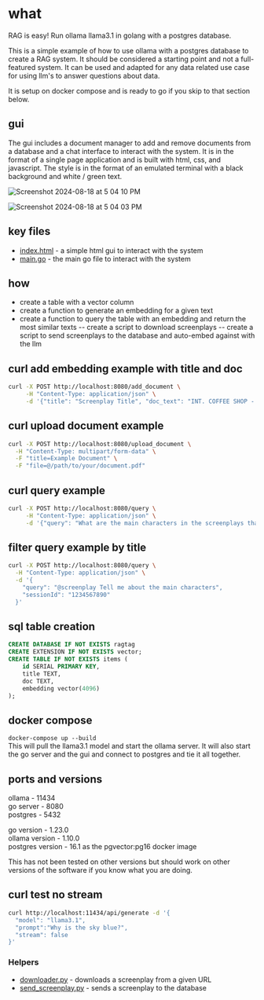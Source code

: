 # what

RAG is easy! Run ollama llama3.1 in golang with a postgres database.

This is a simple example of how to use ollama with a postgres database to create a RAG system. It should be considered a starting point and not a full-featured system. It can be used and adapted for any data related use case for using llm's to answer questions about data.

It is setup on docker compose and is ready to go if you skip to that section below.

## gui

The gui includes a document manager to add and remove documents from a database and a chat interface to interact with the system. It is in the format of a single page application and is built with html, css, and javascript. The style is in the format of an emulated terminal with a black background and white / green text.

![Screenshot 2024-08-18 at 5 04 10 PM](https://github.com/user-attachments/assets/ea0b8b04-2dba-4e5c-88fd-037fe296be87)

![Screenshot 2024-08-18 at 5 04 03 PM](https://github.com/user-attachments/assets/3fc04f5a-69fb-4df9-bcde-9511bd56a07d)

## key files

- [index.html](index.html) - a simple html gui to interact with the system
- [main.go](main.go) - the main go file to interact with the system

## how

- create a table with a vector column
- create a function to generate an embedding for a given text
- create a function to query the table with an embedding and return the most similar texts
-- create a script to download screenplays
-- create a script to send screenplays to the database and auto-embed against with the llm

## curl add embedding example with title and doc

```bash
curl -X POST http://localhost:8080/add_document \
     -H "Content-Type: application/json" \
     -d '{"title": "Screenplay Title", "doc_text": "INT. COFFEE SHOP - DAY\n\nJANE, 30s, sits at a corner table, typing furiously on her laptop. The cafe buzzes with quiet conversation.\n\nJOHN, 40s, enters, scanning the room. He spots Jane and approaches.\n\nJOHN\nMind if I join you?\n\nJane looks up, startled."}'
```

## curl upload document example

```bash
curl -X POST http://localhost:8080/upload_document \
  -H "Content-Type: multipart/form-data" \
  -F "title=Example Document" \
  -F "file=@/path/to/your/document.pdf"
```

## curl query example

```bash
curl -X POST http://localhost:8080/query \
     -H "Content-Type: application/json" \
     -d '{"query": "What are the main characters in the screenplays that are in the coffeeshop?"}'
```

## filter query example by title

```bash
curl -X POST http://localhost:8080/query \
  -H "Content-Type: application/json" \
  -d '{
    "query": "@screenplay Tell me about the main characters",
    "sessionId": "1234567890"
  }'
```

## sql table creation

```sql
CREATE DATABASE IF NOT EXISTS ragtag
CREATE EXTENSION IF NOT EXISTS vector;
CREATE TABLE IF NOT EXISTS items (
    id SERIAL PRIMARY KEY,
    title TEXT,
    doc TEXT,
    embedding vector(4096)
);
```

## docker compose

`docker-compose up --build`  
This will pull the llama3.1 model and start the ollama server. It will also start the go server and the gui and connect to postgres and tie it all together.

## ports and versions

ollama - 11434  
go server - 8080  
postgres - 5432  

go version - 1.23.0  
ollama version - 1.10.0  
postgres version - 16.1 as the pgvector:pg16 docker image

This has not been tested on other versions but should work on other versions of the software if you know what you are doing.

## curl test no stream

```bash
curl http://localhost:11434/api/generate -d '{
  "model": "llama3.1",
  "prompt":"Why is the sky blue?",
  "stream": false
}'
```

### Helpers

- [downloader.py](screenplays/downloader.py) - downloads a screenplay from a given URL
- [send_screenplay.py](screenplays/send_screenplay.py) - sends a screenplay to the database
